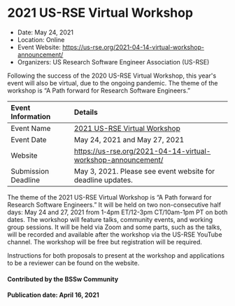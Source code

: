 # 2021 US-RSE Virtual Workshop

<!-- - Date: May 24, 2021 and May 27, 2021 -->
- Date: May 24, 2021
- Location: Online
- Event Website: https://us-rse.org/2021-04-14-virtual-workshop-announcement/
- Organizers: US Research Software Engineer Association (US-RSE)
			   
<!-- deck text start -->
Following the success of the 2020 US-RSE Virtual Workshop, this year's event will also be virtual, due to the ongoing pandemic. The theme of the workshop is “A Path forward for Research Software Engineers.”
<!-- deck text end -->

Event Information | Details
:--- | :---			   
Event Name | [2021 US-RSE Virtual Workshop](https://us-rse.org/2021-04-14-virtual-workshop-announcement/)
Event Date | May 24, 2021 and May 27, 2021
Website | https://us-rse.org/2021-04-14-virtual-workshop-announcement/
Submission Deadline | May 3, 2021. Please see event website for deadline updates.
 
The theme of the 2021 US-RSE Virtual Workshop is “A Path forward for Research Software Engineers.” It will be held  on two non-consecutive half days: May 24 and 27, 2021 from 1-4pm ET/12-3pm CT/10am-1pm PT on both dates. The workshop will feature talks, community events, and working group sessions. It will be held via Zoom and some parts, such as the talks, will be recorded and available after the workshop via the US-RSE YouTube channel. The workshop will be free but registration will be required.

Instructions for both proposals to present at the workshop and applications to be a reviewer can be found on the website. 

#### Contributed by the BSSw Community

#### Publication date: April 16, 2021

<!---
Publish: yes
Pinned: no
Topics: software engineering, conferences and workshops
RSS update: 2021-04-16
--->
